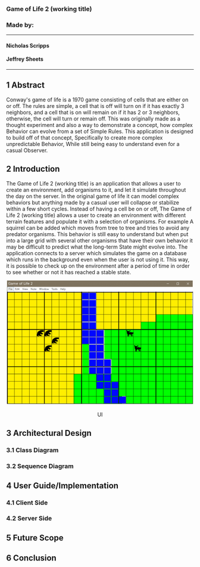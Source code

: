 ### Game of Life 2 (working title)

### Made by:
---
#### Nicholas Scripps
#### Jeffrey Sheets
---
## 1 Abstract

Conway's game of life is a 1970 game consisting of cells that are either on or off. The rules are simple, a cell that is off will turn on if it has exactly 3 neighbors, and a cell that is on will remain on if it has 2 or 3 neighbors, otherwise, the cell will turn or remain off. This was originally made as a thought experiment and also a way to demonstrate a concept, how complex Behavior can evolve from a set of Simple Rules. This application is designed to build off of that concept, Specifically to create more complex unpredictable Behavior, While still being easy to understand even for a casual Observer.


## 2 Introduction

The Game of Life 2 (working title) is an application that allows a user to create an environment, add organisms to it, and let it simulate throughout the day on the server. In the original game of life it can model complex behaviors but anything made by a casual user will collapse or stabilize within a few short cycles. Instead of having a cell be on or off, The Game of Life 2 (working title) allows a user to create an environment with different terrain features and populate it with a selection of organisms. For example A squirrel can be added which moves from tree to tree and tries to avoid any predator organisms. This behavior is still easy to understand but when put into a large grid with several other organisms that have their own behavior it may be difficult to predict what the long-term State might evolve into. The application connects to a server which simulates the game on a database which runs in the background even when the user is not using it. This way, it is possible to check up on the environment after a period of time in order to see whether or not it has reached a stable state. 


<p align="center">
  <img src="UI.png" width="500" title="UI">
  <br>
  <br>
  UI
</p>

## 3 Architectural Design



### 3.1 Class Diagram



### 3.2 Sequence Diagram



## 4 User Guide/Implementation

### 4.1 Client Side


### 4.2 Server Side


## 5 Future Scope



## 6 Conclusion

